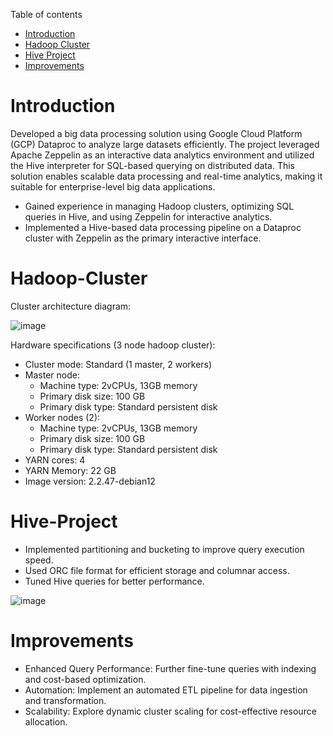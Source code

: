 Table of contents
* [Introduction](#Introduction)
* [Hadoop Cluster](#Hadoop-Cluster)
* [Hive Project](#Hive-Project)
* [Improvements](#Improvements)

# Introduction
Developed a big data processing solution using Google Cloud Platform (GCP) Dataproc to analyze large datasets efficiently. The project leveraged 
Apache Zeppelin as an interactive data analytics environment and utilized the Hive interpreter for SQL-based querying on distributed data. This 
solution enables scalable data processing and real-time analytics, making it suitable for enterprise-level big data applications.
- Gained experience in managing Hadoop clusters, optimizing SQL queries in Hive, and using Zeppelin for interactive analytics.
- Implemented a Hive-based data processing pipeline on a Dataproc cluster with Zeppelin as the primary interactive interface.

# Hadoop-Cluster
Cluster architecture diagram:

![image](https://github.com/user-attachments/assets/ec0dc1c5-fdef-4d7a-9391-c3220a973c53)

Hardware specifications (3 node hadoop cluster):
- Cluster mode: Standard (1 master, 2 workers)
- Master node:
  - Machine type: 2vCPUs, 13GB memory
  - Primary disk size: 100 GB
  - Primary disk type: Standard persistent disk
- Worker nodes (2):
  - Machine type: 2vCPUs, 13GB memory
  - Primary disk size: 100 GB
  - Primary disk type: Standard persistent disk
- YARN cores: 4
- YARN Memory: 22 GB
- Image version: 2.2.47-debian12

# Hive-Project
- Implemented partitioning and bucketing to improve query execution speed.
- Used ORC file format for efficient storage and columnar access.
- Tuned Hive queries for better performance.

![image](https://github.com/user-attachments/assets/e74d3bf7-5e70-4022-b13e-8440e5e0400b)

# Improvements
- Enhanced Query Performance: Further fine-tune queries with indexing and cost-based optimization.
- Automation: Implement an automated ETL pipeline for data ingestion and transformation.
- Scalability: Explore dynamic cluster scaling for cost-effective resource allocation.
